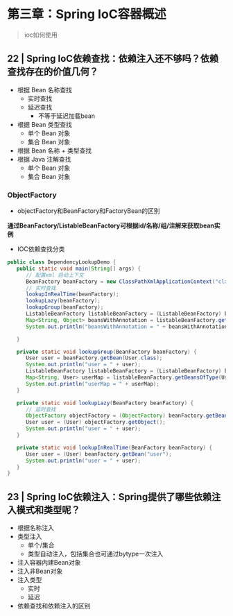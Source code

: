 # 第三章：Spring IoC容器概述

> ioc如何使用

## 22 | Spring IoC依赖查找：依赖注入还不够吗？依赖查找存在的价值几何？

- 根据 Bean 名称查找
  - 实时查找
  - 延迟查找
    - 不等于延迟加载bean
- 根据 Bean 类型查找
  - 单个 Bean 对象
  - 集合 Bean 对象
- 根据 Bean 名称 + 类型查找
- 根据 Java 注解查找
  - 单个 Bean 对象
  - 集合 Bean 对象

### ObjectFactory

- objectFactory和BeanFactory和FactoryBean的区别



**通过BeanFactory/ListableBeanFactory可根据id/名称/组/注解来获取bean实例**

- IOC依赖查找分类

```java
public class DependencyLookupDemo {
   public static void main(String[] args) {
      // 配置xml 启动上下文
      BeanFactory beanFactory = new ClassPathXmlApplicationContext("classpath:META-INF/dependency-lookup-context.xml");
      // 实时查找
      lookupInRealTime(beanFactory);
      lookupLazy(beanFactory);
      lookupGroup(beanFactory);
      ListableBeanFactory listableBeanFactory = (ListableBeanFactory) beanFactory;
      Map<String, Object> beansWithAnnotation = listableBeanFactory.getBeansWithAnnotation(Super.class);
      System.out.println("beansWithAnnotation = " + beansWithAnnotation);

   }

   private static void lookupGroup(BeanFactory beanFactory) {
      User user = beanFactory.getBean(User.class);
      System.out.println("user = " + user);
      ListableBeanFactory listableBeanFactory = (ListableBeanFactory) beanFactory;
      Map<String, User> userMap = listableBeanFactory.getBeansOfType(User.class);
      System.out.println("userMap = " + userMap);
   }

   private static void lookupLazy(BeanFactory beanFactory) {
      // 延时查找
      ObjectFactory objectFactory = (ObjectFactory) beanFactory.getBean("objectFactory");
      User user = (User) objectFactory.getObject();
      System.out.println("user = " + user);
   }

   private static void lookupInRealTime(BeanFactory beanFactory) {
      User user = (User) beanFactory.getBean("user");
      System.out.println("user = " + user);
   }
}
```

## 23 | Spring IoC依赖注入：Spring提供了哪些依赖注入模式和类型呢？

- 根据名称注入
- 类型注入
  - 单个/集合
  - 类型自动注入，包括集合也可通过bytype一次注入
- 注入容器内建Bean对象
- 注入非Bean对象
- 注入类型
  - 实时
  - 延迟
- 依赖查找和依赖注入的区别


